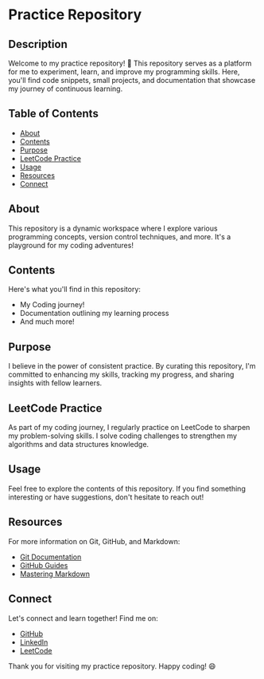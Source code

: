 # Practice Repository

## Description

Welcome to my practice repository! 🚀 This repository serves as a platform for me to experiment, learn, and improve my programming skills. Here, you'll find code snippets, small projects, and documentation that showcase my journey of continuous learning.

## Table of Contents

- [About](#about)
- [Contents](#contents)
- [Purpose](#purpose)
- [LeetCode Practice](#leetcode-practice)
- [Usage](#usage)
- [Resources](#resources)
- [Connect](#connect)

## About

This repository is a dynamic workspace where I explore various programming concepts, version control techniques, and more. It's a playground for my coding adventures!

## Contents

Here's what you'll find in this repository:

- My Coding journey!
- Documentation outlining my learning process
- And much more!

## Purpose

I believe in the power of consistent practice. By curating this repository, I'm committed to enhancing my skills, tracking my progress, and sharing insights with fellow learners.

## LeetCode Practice

As part of my coding journey, I regularly practice on LeetCode to sharpen my problem-solving skills. I solve coding challenges to strengthen my algorithms and data structures knowledge.

## Usage

Feel free to explore the contents of this repository. If you find something interesting or have suggestions, don't hesitate to reach out!

## Resources

For more information on Git, GitHub, and Markdown:

- [Git Documentation](https://git-scm.com/doc)
- [GitHub Guides](https://guides.github.com/)
- [Mastering Markdown](https://guides.github.com/features/mastering-markdown/)

## Connect

Let's connect and learn together! Find me on:

- [GitHub](https://github.com/Saravana601)
- [LinkedIn](https://www.linkedin.com/in/saravanan-d-b030a2246/)
- [LeetCode](https://leetcode.com/saravanad2401/)

Thank you for visiting my practice repository. Happy coding! 😄
